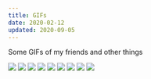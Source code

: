 ```yaml
---
title: GIFs
date: 2020-02-12
updated: 2020-09-05
---
```

Some GIFs of my friends and other things

![](CrazyEyes.GIF)
![](ChainsawTed.GIF)
![](SatanicTsavo.GIF)
![](CarolineSnipsSoup.GIF)
![](FlowerPower.GIF)
![](ZombieBiagio.GIF)
![](cocktailmagician.gif)
![](sunflowers.gif)
![](backflip.gif)
